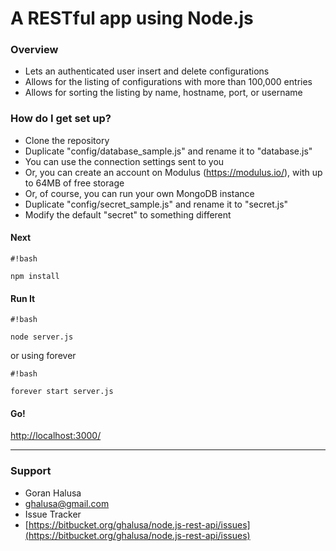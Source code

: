 # A RESTful app using Node.js #

### Overview ###

* Lets an authenticated user insert and delete configurations
* Allows for the listing of configurations with more than 100,000 entries
* Allows for sorting the listing by name, hostname, port, or username

### How do I get set up? ###

* Clone the repository
* Duplicate "config/database_sample.js" and rename it to "database.js"
* You can use the connection settings sent to you
* Or, you can create an account on Modulus (https://modulus.io/), with up to 64MB of free storage
* Or, of course, you can run your own MongoDB instance
* Duplicate "config/secret_sample.js" and rename it to "secret.js"
* Modify the default "secret" to something different

#### Next ####

```
#!bash

npm install
```

#### Run It ####

```
#!bash

node server.js
```
or using forever

```
#!bash

forever start server.js
```

#### Go! ####
[http://localhost:3000/](http://localhost:3000/)

* * *

### Support ###

* Goran Halusa
* [ghalusa@gmail.com](mailto:ghalusa@gmail.com)
* Issue Tracker
* [https://bitbucket.org/ghalusa/node.js-rest-api/issues](https://bitbucket.org/ghalusa/node.js-rest-api/issues)